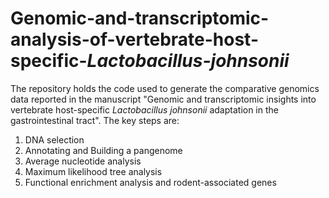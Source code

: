 # Genomic-and-transcriptomic-analysis-of-vertebrate-host-specific-_Lactobacillus-johnsonii_
The repository holds the code used to generate the comparative genomics data reported in the manuscript "Genomic and transcriptomic insights into vertebrate host-specific _Lactobacillus johnsonii_ adaptation in the gastrointestinal tract".
The key steps are: 
1. DNA selection
2. Annotating and Building a pangenome
3. Average nucleotide analysis
4. Maximum likelihood tree analysis
5. Functional enrichment analysis and rodent-associated genes
